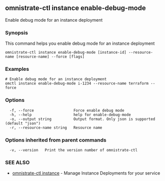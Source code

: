 ## omnistrate-ctl instance enable-debug-mode

Enable debug mode for an instance deployment

### Synopsis

This command helps you enable debug mode for an instance deployment

```
omnistrate-ctl instance enable-debug-mode [instance-id] --resource-name [resource-name] --force [flags]
```

### Examples

```
# Enable debug mode for an instance deployment
omctl instance enable-debug-mode i-1234 --resource-name terraform --force
```

### Options

```
  -f, --force                  Force enable debug mode
  -h, --help                   help for enable-debug-mode
  -o, --output string          Output format. Only json is supported (default "json")
  -r, --resource-name string   Resource name
```

### Options inherited from parent commands

```
  -v, --version   Print the version number of omnistrate-ctl
```

### SEE ALSO

- [omnistrate-ctl instance](omnistrate-ctl_instance.md) - Manage Instance Deployments for your service
